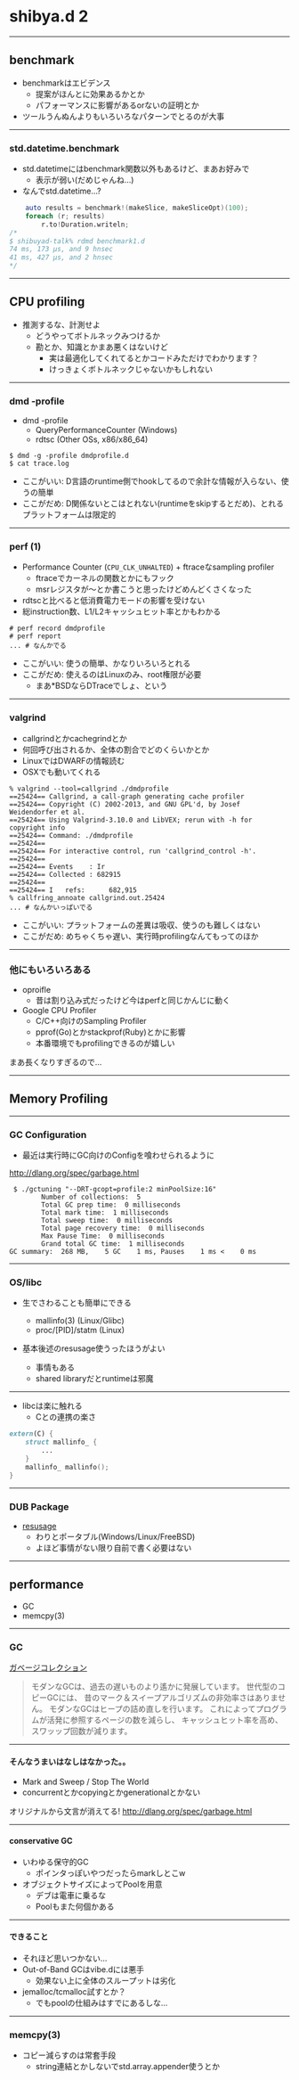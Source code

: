 # shibya.d 2

---

## benchmark

- benchmarkはエビデンス
    - 提案がほんとに効果あるかとか
    - パフォーマンスに影響があるorないの証明とか
- ツールうんぬんよりもいろいろなパターンでとるのが大事

---

### std.datetime.benchmark

- std.datetimeにはbenchmark関数以外もあるけど、まあお好みで
    - 表示が弱い(だめじゃんね…)
- なんでstd.datetime...?

```d
    auto results = benchmark!(makeSlice, makeSliceOpt)(100);
    foreach (r; results)
        r.to!Duration.writeln;
/*
$ shibuyad-talk% rdmd benchmark1.d
74 ms, 173 μs, and 9 hnsec
41 ms, 427 μs, and 2 hnsec
*/
```

---

## CPU profiling

- 推測するな、計測せよ
    - どうやってボトルネックみつけるか
    - 勘とか、知識とかまあ悪くはないけど
        - 実は最適化してくれてるとかコードみただけでわかります？
        - けっきょくボトルネックじゃないかもしれない

---

### dmd -profile

- dmd -profile
    - QueryPerformanceCounter (Windows)
    - rdtsc (Other OSs, x86/x86_64)

```console
$ dmd -g -profile dmdprofile.d
$ cat trace.log
```

- ここがいい: D言語のruntime側でhookしてるので余計な情報が入らない、使うの簡単
- ここがだめ: D関係ないとこはとれない(runtimeをskipするとだめ)、とれるプラットフォームは限定的

---

### perf (1)

- Performance Counter (`CPU_CLK_UNHALTED`) + ftraceなsampling profiler
    - ftraceでカーネルの関数とかにもフック
    - msrレジスタが〜とか書こうと思ったけどめんどくさくなった
- rdtscと比べると低消費電力モードの影響を受けない
- 総instruction数、L1/L2キャッシュヒット率とかもわかる

```console
# perf record dmdprofile
# perf report
... # なんかでる
```

- ここがいい: 使うの簡単、かなりいろいろとれる
- ここがだめ: 使えるのはLinuxのみ、root権限が必要
    - まあ*BSDならDTraceでしょ、という

---

### valgrind

- callgrindとかcachegrindとか
- 何回呼び出されるか、全体の割合でどのくらいかとか
- LinuxではDWARFの情報読む
- OSXでも動いてくれる

```console
% valgrind --tool=callgrind ./dmdprofile
==25424== Callgrind, a call-graph generating cache profiler
==25424== Copyright (C) 2002-2013, and GNU GPL'd, by Josef Weidendorfer et al.
==25424== Using Valgrind-3.10.0 and LibVEX; rerun with -h for copyright info
==25424== Command: ./dmdprofile
==25424==
==25424== For interactive control, run 'callgrind_control -h'.
==25424==
==25424== Events    : Ir
==25424== Collected : 682915
==25424==
==25424== I   refs:      682,915
% callfring_annoate callgrind.out.25424
... # なんかいっぱいでる
```

- ここがいい: プラットフォームの差異は吸収、使うのも難しくはない
- ここがだめ: めちゃくちゃ遅い、実行時profilingなんてもってのほか

---

### 他にもいろいろある

- oproifle
    - 昔は割り込み式だったけど今はperfと同じかんじに動く
- Google CPU Profiler
    - C/C++向けのSampling Profiler
    - pprof(Go)とかstackprof(Ruby)とかに影響
    - 本番環境でもprofilingできるのが嬉しい

まあ長くなりすぎるので…

---

## Memory Profiling

---

### GC Configuration

- 最近は実行時にGC向けのConfigを喰わせられるように

http://dlang.org/spec/garbage.html

```
 $ ./gctuning "--DRT-gcopt=profile:2 minPoolSize:16"
        Number of collections:  5
        Total GC prep time:  0 milliseconds
        Total mark time:  1 milliseconds
        Total sweep time:  0 milliseconds
        Total page recovery time:  0 milliseconds
        Max Pause Time:  0 milliseconds
        Grand total GC time:  1 milliseconds
GC summary:  268 MB,    5 GC    1 ms, Pauses    1 ms <    0 ms
```

---

### OS/libc

- 生でさわることも簡単にできる
    - mallinfo(3) (Linux/Glibc)
    - proc/[PID]/statm (Linux)

- 基本後述のresusage使うったほうがよい
    - 事情もある
    - shared libraryだとruntimeは邪魔

---

- libcは楽に触れる
    - Cとの連携の楽さ

```d
extern(C) {
    struct mallinfo_ {
        ...
    }
    mallinfo_ mallinfo();
}
```

---

### DUB Package

- [resusage](http://code.dlang.org/packages/resusage)
    - わりとポータブル(Windows/Linux/FreeBSD)
    - よほど事情がない限り自前で書く必要はない

---

## performance

* GC
* memcpy(3)

---

### GC

[ガベージコレクション](http://www.kmonos.net/alang/d/garbage.html)

> モダンなGCは、過去の遅いものより遙かに発展しています。 世代型のコピーGCには、 昔のマーク＆スイープアルゴリズムの非効率さはありません。
> モダンなGCはヒープの詰め直しを行います。 これによってプログラムが活発に参照するページの数を減らし、 キャッシュヒット率を高め、 スワッップ回数が減ります。

---

#### そんなうまいはなしはなかった。。

- Mark and Sweep / Stop The World
- concurrentとかcopyingとかgenerationalとかない

オリジナルから文言が消えてる! http://dlang.org/spec/garbage.html

---

#### conservative GC

- いわゆる保守的GC
    - ポインタっぽいやつだったらmarkしとこw
- オブジェクトサイズによってPoolを用意
    - デブは電車に乗るな
    - Poolもまた何個かある

---

#### できること

- それほど思いつかない...
- Out-of-Band GCはvibe.dには悪手
    - 効果ない上に全体のスループットは劣化
- jemalloc/tcmalloc試すとか？
    - でもpoolの仕組みはすでにあるしな...

---

### memcpy(3)

- コピー減らすのは常套手段
    - string連結とかしないでstd.array.appender使うとか
